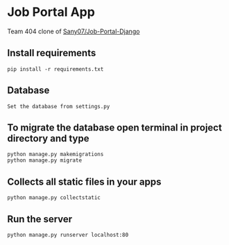# Job Portal App

Team 404 clone of [Sany07/Job-Portal-Django](https://github.com/Sany07/Job-Portal-Django)

## Install requirements

```
pip install -r requirements.txt
```
## Database

```
Set the database from settings.py
```

## To migrate the database open terminal in project directory and type
```
python manage.py makemigrations
python manage.py migrate
```

## Collects all static files in your apps

```
python manage.py collectstatic
```

## Run the server
```
python manage.py runserver localhost:80   
``` 